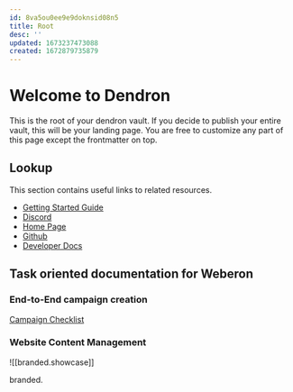 ```yaml
---
id: 8va5ou0ee9e9doknsid08n5
title: Root
desc: ''
updated: 1673237473088
created: 1672879735879
---
```

# Welcome to Dendron

This is the root of your dendron vault. If you decide to publish your entire vault, this will be your landing page. You are free to customize any part of this page except the frontmatter on top.

## Lookup

This section contains useful links to related resources.

- [Getting Started Guide](https://link.dendron.so/6b25)
- [Discord](https://link.dendron.so/6b23)
- [Home Page](https://wiki.dendron.so/)
- [Github](https://link.dendron.so/6b24)
- [Developer Docs](https://docs.dendron.so/)

## Task oriented documentation for Weberon

### End-to-End campaign creation
[Campaign Checklist](https://docs.google.com/spreadsheets/d/12J_FWaGU_IxXsTQq62_vY0TEaFilSfnjYNMJ5yEpmXo)


### Website Content Management

![[branded.showcase]]

branded.